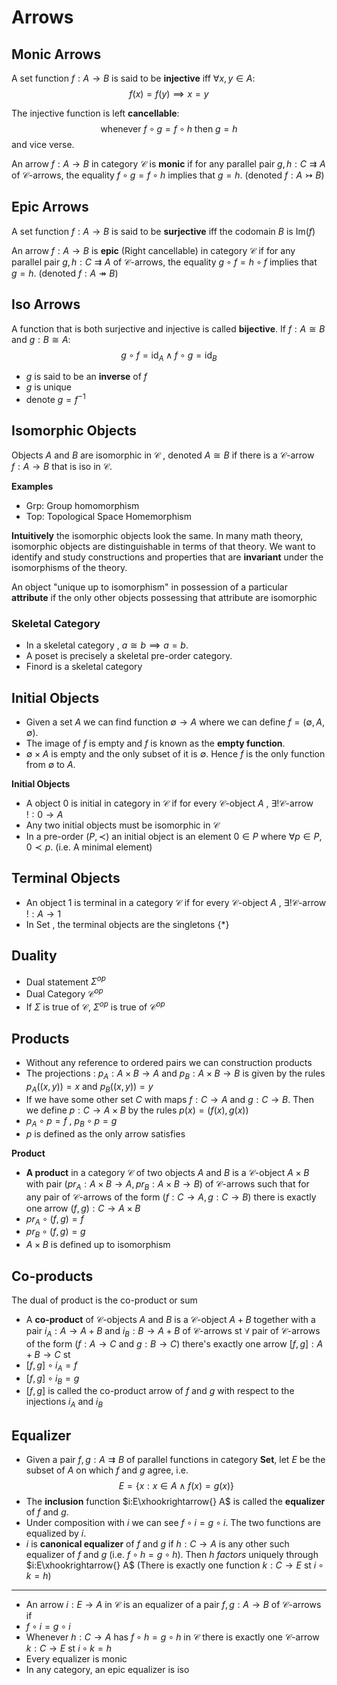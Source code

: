 # Arrows
## Monic Arrows
A set function $f:A\to B$ is said to be **injective** iff $\forall x, y \in A$:
$$f(x)=f(y) \implies x=y$$

The injective function is left **cancellable**:
$$\text{whenever} \ f\circ g=f \circ h \ \text{then} \ g=h$$
and vice verse.

An arrow $f:A\to B$ in category $\mathscr{C}$ is **monic** if for any parallel pair $g,h:C\rightrightarrows A$ of $\mathscr{C}\text{-arrows}$, the equality $f\circ g = f\circ h$ implies that $g=h$. (denoted $f:A\rightarrowtail B$)

## Epic Arrows
A set function $f:A\to B$ is said to be **surjective** iff the codomain $B$ is $\text{Im}(f)$

An arrow $f:A\to B$ is **epic** (Right cancellable) in category $\mathscr{C}$ if for any parallel pair $g,h:C\rightrightarrows A$ of $\mathscr{C}\text{-arrows}$, the equality $g\circ f = h\circ f$ implies that $g=h$. (denoted $f:A\twoheadrightarrow B$)

## Iso Arrows
A function that is both surjective and injective is called **bijective**. If $f:A\cong B$ and $g:B\cong A$:
$$g\circ f = \text{id}_A \land f\circ g=\text{id}_B$$
- $g$ is said to be an **inverse** of $f$
- $g$ is unique
- denote $g=f^{-1}$

## Isomorphic Objects
Objects $A$ and $B$ are isomorphic in $\mathscr{C}$ , denoted $A\cong B$ if there is a $\mathscr{C}\text{-arrow}$ $f:A\to B$ that is iso in $\mathscr{C}$.

**Examples**
- $\text{Grp}$: Group homomorphism
- $\text{Top}$: Topological Space Homemorphism

**Intuitively** the isomorphic objects look the same. In many math theory, isomorphic objects are distinguishable in terms of that theory. We want to identify and study constructions and properties that are **invariant** under the isomorphisms of the theory.

An object "unique up to isomorphism" in possession of a particular **attribute** if the only other objects possessing that attribute are isomorphic 

### Skeletal Category
- In a skeletal category , $a\cong b \implies a=b$.
- A poset is precisely a skeletal pre-order category.
- $\text{Finord}$ is a skeletal category

## Initial Objects
- Given a set $A$ we can find function $\emptyset \to A$ where we can define $f = (\emptyset,A,\emptyset)$.
- The image of $f$ is empty and $f$ is known as the **empty function**.
- $\emptyset \times A$ is empty and the only subset of it is $\emptyset$. Hence $f$ is the only function from $\emptyset$ to $A$.

**Initial Objects**
- A object $0$ is initial in category in $\mathscr{C}$ if for every $\mathscr{C}\text{-object} \ A$ , $\exists ! \mathscr{C}\text{-arrow}$ $!:0\to A$
- Any two initial objects must be isomorphic in $\mathscr{C}$
- In a pre-order $(P, \prec)$ an initial object is an element $0\in P$ where $\forall p \in P$, $0\prec p$. (i.e. A minimal element)

## Terminal Objects
- An object $1$ is terminal in a category $\mathscr{C}$ if for every $\mathscr{C}\text{-object} \ A$ , $\exists ! \mathscr{C}\text{-arrow}$ $!:A\to 1$
- In $\text{Set}$ , the terminal objects are the singletons $\{*\}$

## Duality
- Dual statement $\Sigma^{op}$
- Dual Category $\mathscr{C}^{op}$
- If $\Sigma$ is true of $\mathscr{C}$, $\Sigma^{op}$ is true of $\mathscr{C}^{op}$

## Products
- Without any reference to ordered pairs we can construction products
- The projections : $p_A:A\times B\to A$ and $p_B:A\times B\to B$ is given by the rules $p_A((x,y))=x$ and $p_B((x,y))=y$
- If we have some other set $C$ with maps $f:C\to A$ and $g:C\to B$. Then we define $p:C\to A\times B$ by the rules $p(x)=(f(x),g(x))$
- $p_A\circ p = f$ , $p_B\circ p = g$
- $p$ is defined as the only arrow satisfies

**Product**
- **A product** in a category $\mathscr{C}$ of two objects $A$ and $B$ is a $\mathscr{C}\text{-object} \ A\times B$ with pair $(pr_A:A\times B \to A, pr_B:A\times B\to B)$ of $\mathscr{C}\text{-arrows}$ such that for any pair of $\mathscr{C}\text{-arrows}$ of the form ($f:C\to A, g:C\to B$) there is exactly one arrow $(f,g):C\to A\times B$
- $pr_A \circ (f,g) = f$ 
- $pr_B \circ (f,g) = g$
- $A\times B$ is defined up to isomorphism

## Co-products
The dual of product is the co-product or sum

- A **co-product** of $\mathscr{C}\text{-objects}$ $A$ and $B$ is a $\mathscr{C}\text{-object}$ $A+B$ together with a pair $i_A:A\to A+B$ and $i_B:B\to A+B$ of $\mathscr{C}\text{-arrows}$ st $\forall$ pair of $\mathscr{C}\text{-arrows}$ of the form $(f:A\to C$ and $g:B\to C)$ there's exactly one arrow $[f,g]:A+B\to C$ st
- $[f,g]\circ i_A=f$
- $[f,g]\circ i_B=g$
- $[f,g]$ is called the co-product arrow of $f$ and $g$ with respect to the injections $i_A$ and $i_B$

## Equalizer
- Given a pair $f,g:A\rightrightarrows B$ of parallel functions in category **Set**, let $E$ be the subset of $A$ on which $f$ and $g$ agree, i.e.
$$E=\{x:x\in A\land f(x)=g(x)\}$$
- The **inclusion** function $i:E\xhookrightarrow{} A$ is called the **equalizer** of $f$ and $g$. 
- Under composition with $i$ we can see $f\circ i=g\circ i$. The two functions are equalized by $i$.
- $i$ is **canonical equalizer** of $f$ and $g$ if $h:C\to A$ is any other such equalizer of $f$ and $g$ (i.e. $f\circ h=g\circ h$). Then $h$ *factors* uniquely through $i:E\xhookrightarrow{} A$ (There is exactly one function $k:C\to E$ st $i\circ k=h$)

--- 

- An arrow $i:E\to A$ in $\mathscr{C}$ is an equalizer of a pair $f,g:A\to B$ of $\mathscr{C}\text{-arrows}$ if
- $f\circ i=g\circ i$
- Whenever $h:C\to A$ has $f\circ h=g\circ h$ in $\mathscr{C}$ there is exactly one $\mathscr{C}\text{-arrow}$ $k:C\to E$ st $i\circ k=h$
- Every equalizer is monic
- In any category, an epic equalizer is iso
